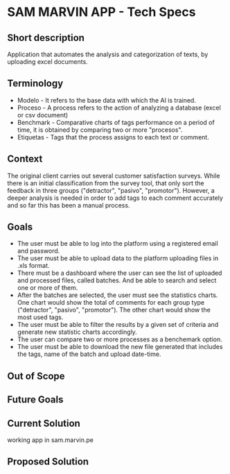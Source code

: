 # SAM MARVIN APP - Tech Specs #

## Short description
Application that automates the analysis and categorization of texts, by uploading excel documents.

## Terminology
- Modelo - It refers to the base data with which the AI ​​is trained.
- Proceso - A process refers to the action of analyzing a database (excel or csv document)
- Benchmark - Comparative charts of tags performance on a period of time, it is obtained by comparing two or more "procesos".
- Etiquetas - Tags that the process assigns to each text or comment.

## Context
The original client carries out several customer satisfaction surveys.
While there is an initial classification from the survey tool, that only sort the feedback in three groups ("detractor", "pasivo", "promotor"). However, a deeper analysis is needed in order to add tags to each comment accurately and so far this has been a manual process.

## Goals
- The user must be able to log into the platform using a registered email and password.
- The user must be able to upload data to the platform uploading files in .xls format. 
- There must be a dashboard where the user can see the list of uploaded and processed files, called batches. And be able to search and select one or more of them.
- After the batches are selected, the user must see the statistics charts. One chart would show the total of comments for each group type ("detractor", "pasivo", "promotor"). The other chart would show the most used tags.
- The user must be able to filter the results by a given set of criteria and generate new statistic charts accordingly. 
- The user can compare two or more processes as a benchemark option.
- The user must be able to download the new file generated that includes the tags, name of the batch and upload date-time.

## Out of Scope

## Future Goals

## Current Solution
working app in sam.marvin.pe

## Proposed Solution

